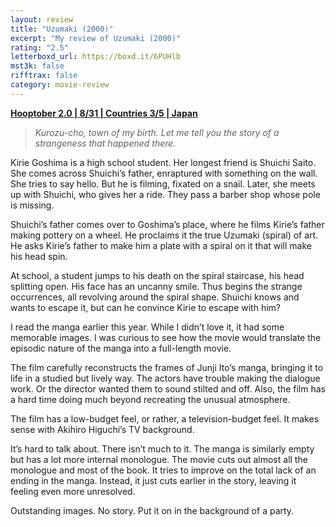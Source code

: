 ```yaml
---
layout: review
title: "Uzumaki (2000)"
excerpt: "My review of Uzumaki (2000)"
rating: "2.5"
letterboxd_url: https://boxd.it/6PUHlb
mst3k: false
rifftrax: false
category: movie-review
---
```


<b><a href="https://boxd.it/pRPis/detail" target="_blank" rel="noopener">Hooptober 2.0 | 8/31 | Countries 3/5 | Japan</a></b>

<blockquote><i>Kurozu-cho, town of my birth. Let me tell you the story of a strangeness that happened there.</i></blockquote>

Kirie Goshima is a high school student. Her longest friend is Shuichi Saito. She comes across Shuichi’s father, enraptured with something on the wall. She tries to say hello. But he is filming, fixated on a snail. Later, she meets up with Shuichi, who gives her a ride. They pass a barber shop whose pole is missing.

Shuichi’s father comes over to Goshima’s place, where he films Kirie’s father making pottery on a wheel. He proclaims it the true Uzumaki (spiral) of art. He asks Kirie’s father to make him a plate with a spiral on it that will make his head spin.

At school, a student jumps to his death on the spiral staircase, his head splitting open. His face has an uncanny smile. Thus begins the strange occurrences, all revolving around the spiral shape. Shuichi knows and wants to escape it, but can he convince Kirie to escape with him?

I read the manga earlier this year. While I didn’t love it, it had some memorable images. I was curious to see how the movie would translate the episodic nature of the manga into a full-length movie.

The film carefully reconstructs the frames of Junji Ito’s manga, bringing it to life in a studied but lively way. The actors have trouble making the dialogue work. Or the director wanted them to sound stilted and off. Also, the film has a hard time doing much beyond recreating the unusual atmosphere.

The film has a low-budget feel, or rather, a television-budget feel. It makes sense with Akihiro Higuchi’s TV background.

It’s hard to talk about. There isn’t much to it. The manga is similarly empty but has a lot more internal monologue. The movie cuts out almost all the monologue and most of the book. It tries to improve on the total lack of an ending in the manga. Instead, it just cuts earlier in the story, leaving it feeling even more unresolved.

Outstanding images. No story. Put it on in the background of a party.
